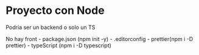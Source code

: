 # Proyecto con Node

Podría ser un backend o solo un TS

No hay front
    - package.json (npm init -y)
    - .editorconfig 
    - prettier(npm i -D prettier)
    - typeScript (npm i -D typescript)